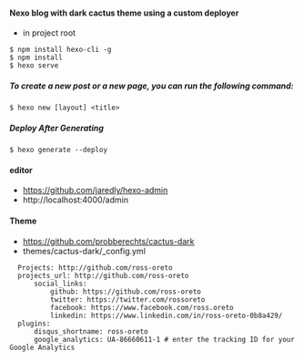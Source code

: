 #### Nexo blog with dark cactus theme using a custom deployer
 - in project root
```
$ npm install hexo-cli -g
$ npm install
$ hexo serve
```

##### To create a new post or a new page, you can run the following command:
``` 
$ hexo new [layout] <title>
```

#####  Deploy After Generating
``` 
$ hexo generate --deploy
``` 

#### editor
 - https://github.com/jaredly/hexo-admin
 - http://localhost:4000/admin
 
 
#### Theme
 - https://github.com/probberechts/cactus-dark
 - themes/cactus-dark/_config.yml
```
  Projects: http://github.com/ross-oreto
  projects_url: http://github.com/ross-oreto
      social_links:
          github: https://github.com/ross-oreto
          twitter: https://twitter.com/rossoreto
          facebook: https://www.facebook.com/ross.oreto
          linkedin: https://www.linkedin.com/in/ross-oreto-0b8a429/
  plugins:
      disqus_shortname: ross-oreto
      google_analytics: UA-86660611-1 # enter the tracking ID for your Google Analytics
```